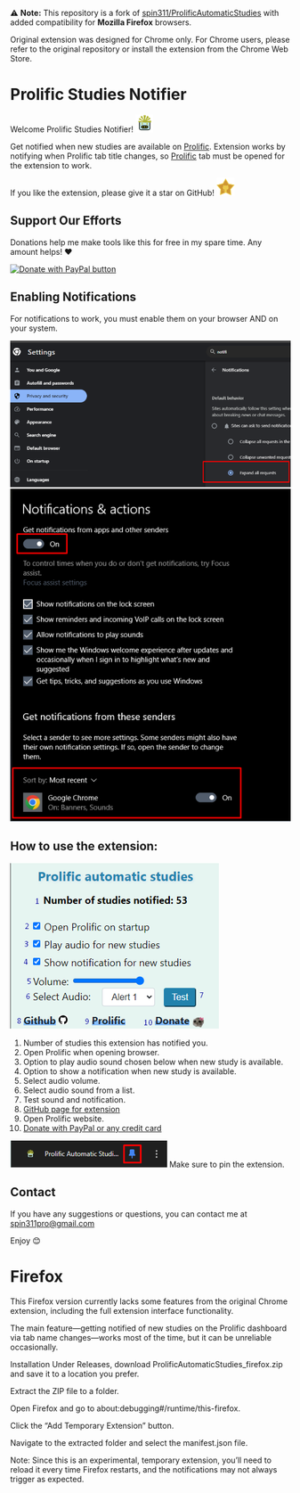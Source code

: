 ⚠️ **Note:** This repository is a fork of [spin311/ProlificAutomaticStudies](https://github.com/spin311/ProlificAutomaticStudies)  with added compatibility for **Mozilla Firefox** browsers.

Original extension was designed for Chrome only. For Chrome users, please refer to the original repository or install the extension from the Chrome Web Store.


# Prolific Studies Notifier

Welcome Prolific Studies Notifier! <img src="imgs/logo.png" alt="icon" height="32">

Get notified when new studies are available on [Prolific](https://app.prolific.com/).
Extension works by notifying when Prolific tab title changes, so [Prolific](https://app.prolific.com/) tab must be opened for the extension to work.

If you like the extension, please give it a star on GitHub! <img src="docs/imgs/github-star.png" alt="icon" height="32">

## Support Our Efforts

Donations help me make tools like this for free in my spare time. Any amount helps! ❤️

[![Donate with PayPal button](https://www.paypalobjects.com/en_US/i/btn/btn_donateCC_LG.gif)](https://www.paypal.com/donate/?hosted_button_id=4WXEWMN3QGLGY)

## Enabling Notifications

For notifications to work, you must enable them on your browser AND on your system.

![Enable on Google](docs/imgs/enableGoogle.png)
![Enable on Windows](docs/imgs/enableWindows.png)

## How to use the extension:

![Popup Screenshot](docs/imgs/help.png)

1. Number of studies this extension has notified you.
2. Open Prolific when opening browser.
3. Option to play audio sound chosen below when new study is available.
4. Option to show a notification when new study is available.
5. Select audio volume.
6. Select audio sound from a list.
7. Test sound and notification.
8. [GitHub page for extension](https://github.com/spin311/ProlificAutomaticStudies)
9. Open Prolific website.
10. [Donate with PayPal or any credit card](https://www.paypal.com/donate/?hosted_button_id=4WXEWMN3QGLGY)

![Pin extension](docs/imgs/pin.png)
Make sure to pin the extension.

## Contact

If you have any suggestions or questions, you can contact me at [spin311pro@gmail.com](mailto:spin311pro@gmail.com)

Enjoy 😊


# Firefox

This Firefox version currently lacks some features from the original Chrome extension, including the full extension interface functionality.

The main feature—getting notified of new studies on the Prolific dashboard via tab name changes—works most of the time, but it can be unreliable occasionally.


Installation
Under Releases, download ProlificAutomaticStudies_firefox.zip and save it to a location you prefer.

Extract the ZIP file to a folder.

Open Firefox and go to about:debugging#/runtime/this-firefox.

Click the “Add Temporary Extension” button.

Navigate to the extracted folder and select the manifest.json file.

Note: Since this is an experimental, temporary extension, you’ll need to reload it every time Firefox restarts, and the notifications may not always trigger as expected.


